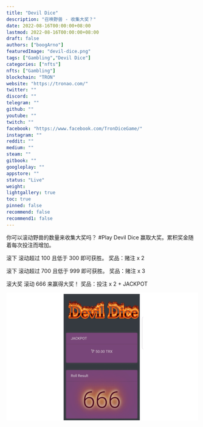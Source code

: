 ```yaml
---
title: "Devil Dice"
description: "召唤野兽 - 收集大奖？"
date: 2022-08-16T00:00:00+08:00
lastmod: 2022-08-16T00:00:00+08:00
draft: false
authors: ["boogArno"]
featuredImage: "devil-dice.png"
tags: ["Gambling","Devil Dice"]
categories: ["nfts"]
nfts: ["Gambling"]
blockchain: "TRON"
website: "https://tronao.com/"
twitter: ""
discord: ""
telegram: ""
github: ""
youtube: ""
twitch: ""
facebook: "https://www.facebook.com/TronDiceGame/"
instagram: ""
reddit: ""
medium: ""
steam: ""
gitbook: ""
googleplay: ""
appstore: ""
status: "Live"
weight: 
lightgallery: true
toc: true
pinned: false
recommend: false
recommend1: false
---
```

你可以滚动野兽的数量来收集大奖吗？ #Play Devil Dice 赢取大奖。累积奖金随着每次投注而增加。

滚下
滚动超过 100 且低于 300 即可获胜。
奖品：赌注 x 2

滚下
滚动超过 700 且低于 999 即可获胜。
奖品：赌注 x 3

滚大奖
滚动 666 来赢得大奖！
奖品：投注 x 2 + JACKPOT

![devil-dice-gambling-tron-image2_b3c48a8be91173483a7ec5ffdcc6759e](devil-dice-gambling-tron-image2_b3c48a8be91173483a7ec5ffdcc6759e.png)
